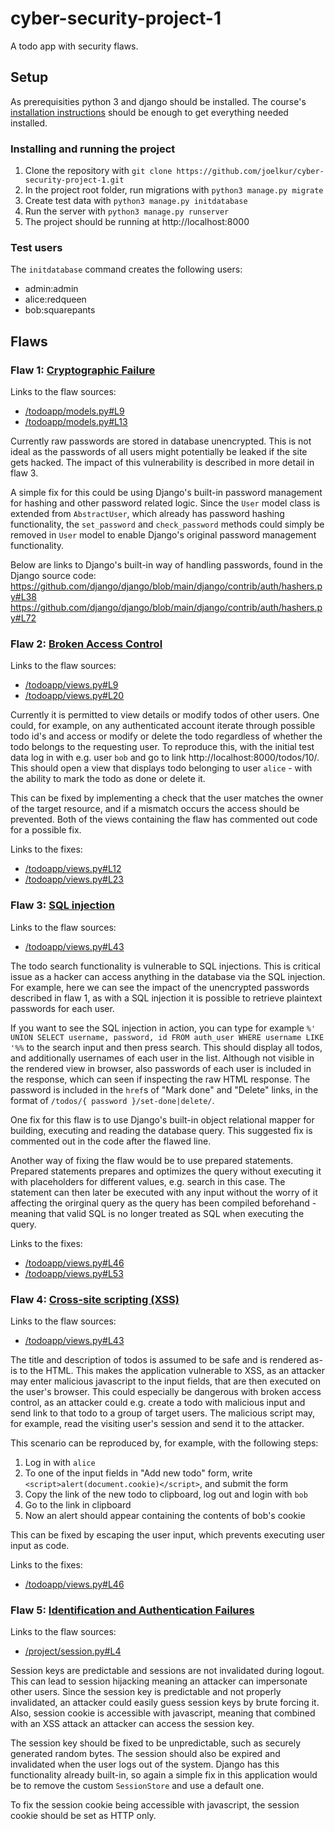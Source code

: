 # cyber-security-project-1

A todo app with security flaws.

## Setup

As prerequisities python 3 and django should be installed. The course's [installation instructions](https://cybersecuritybase.mooc.fi/installation-guide) should be enough to get everything needed installed.

### Installing and running the project
1. Clone the repository with `git clone https://github.com/joelkur/cyber-security-project-1.git`
2. In the project root folder, run migrations with `python3 manage.py migrate`
3. Create test data with `python3 manage.py initdatabase`
4. Run the server with `python3 manage.py runserver`
5. The project should be running at http://localhost:8000

### Test users
The `initdatabase` command creates the following users:

- admin:admin
- alice:redqueen
- bob:squarepants

## Flaws

### Flaw 1: [Cryptographic Failure](https://owasp.org/Top10/A02_2021-Cryptographic_Failures/)
Links to the flaw sources:
- [/todoapp/models.py#L9](/todoapp/models.py#L9)
- [/todoapp/models.py#L13](/todoapp/models.py#L13)

Currently raw passwords are stored in database unencrypted. This is not ideal as the passwords of all users might potentially be leaked if the site gets hacked. The impact of this vulnerability is described in more detail in flaw 3.

A simple fix for this could be using Django's built-in password management for hashing and other password related logic. Since the `User` model class is extended from `AbstractUser`, which already has password hashing functionality, the `set_password` and `check_password` methods could simply be removed in `User` model to enable Django's original password management functionality.

Below are links to Django's built-in way of handling passwords, found in the Django source code:
https://github.com/django/django/blob/main/django/contrib/auth/hashers.py#L38
https://github.com/django/django/blob/main/django/contrib/auth/hashers.py#L72

### Flaw 2: [Broken Access Control](https://owasp.org/Top10/A01_2021-Broken_Access_Control/)
Links to the flaw sources:
- [/todoapp/views.py#L9](/todoapp/views.py#L9)
- [/todoapp/views.py#L20](/todoapp/views.py#L20)

Currently it is permitted to view details or modify todos of other users. One could, for example, on any authenticated account iterate through possible todo id's and access or modify or delete the todo regardless of whether the todo belongs to the requesting user. To reproduce this, with the initial test data log in with e.g. user `bob` and go to link http://localhost:8000/todos/10/. This should open a view that displays todo belonging to user `alice` - with the ability to mark the todo as done or delete it.

This can be fixed by implementing a check that the user matches the owner of the target resource, and if a mismatch occurs the access should be prevented. Both of the views containing the flaw has commented out code for a possible fix.

Links to the fixes:
- [/todoapp/views.py#L12](/todoapp/views.py#L12)
- [/todoapp/views.py#L23](/todoapp/views.py#L23)

### Flaw 3: [SQL injection](https://owasp.org/Top10/A03_2021-Injection/)
Links to the flaw sources:
- [/todoapp/views.py#L43](/todoapp/views.py#L43)

The todo search functionality is vulnerable to SQL injections. This is critical issue as a hacker can access anything in the database via the SQL injection. For example, here we can see the impact of the unencrypted passwords described in flaw 1, as with a SQL injection it is possible to retrieve plaintext passwords for each user.

If you want to see the SQL injection in action, you can type for example `%' UNION SELECT username, password, id FROM auth_user WHERE username LIKE '%%` to the search input and then press search. This should display all todos, and additionally usernames of each user in the list. Although not visible in the rendered view in browser, also passwords of each user is included in the response, which can seen if inspecting the raw HTML response. The password is included in the `href`s of "Mark done" and "Delete" links, in the format of `/todos/{ password }/set-done|delete/`.

One fix for this flaw is to use Django's built-in object relational mapper for building, executing and reading the database query. This suggested fix is commented out in the code after the flawed line.

Another way of fixing the flaw would be to use prepared statements. Prepared statements prepares and optimizes the query without executing it with placeholders for different values, e.g. search in this case. The statement can then later be executed with any input without the worry of it affecting the orirginal query as the query has been compiled beforehand - meaning that valid SQL is no longer treated as SQL when executing the query.

Links to the fixes:
- [/todoapp/views.py#L46](/todoapp/views.py#L46)
- [/todoapp/views.py#L53](/todoapp/views.py#L53)

### Flaw 4: [Cross-site scripting (XSS)](https://owasp.org/Top10/A03_2021-Injection/)
Links to the flaw sources:
- [/todoapp/views.py#L43](/todoapp/templates/todos.html#L22)

The title and description of todos is assumed to be safe and is rendered as-is to the HTML. This makes the application vulnerable to XSS, as an attacker may enter malicious javascript to the input fields, that are then executed on the user's browser. This could especially be dangerous with broken access control, as an attacker could e.g. create a todo with malicious input and send link to that todo to a group of target users. The malicious script may, for example, read the visiting user's session and send it to the attacker.

This scenario can be reproduced by, for example, with the following steps:
1. Log in with `alice`
2. To one of the input fields in "Add new todo" form, write `<script>alert(document.cookie)</script>`, and submit the form
3. Copy the link of the new todo to clipboard, log out and login with `bob`
4. Go to the link in clipboard
5. Now an alert should appear containing the contents of bob's cookie

This can be fixed by escaping the user input, which prevents executing user input as code.

Links to the fixes:
- [/todoapp/views.py#L46](/todoapp/templates/todos.html#L21)

### Flaw 5: [Identification and Authentication Failures](https://owasp.org/Top10/A07_2021-Identification_and_Authentication_Failures/)
Links to the flaw sources:
- [/project/session.py#L4](/project/session.py#L5)

Session keys are predictable and sessions are not invalidated during logout. This can lead to session hijacking meaning an attacker can impersonate other users. Since the session key is predictable and not properly invalidated, an attacker could easily guess session keys by brute forcing it. Also, session cookie is accessible with javascript, meaning that combined with an XSS attack an attacker can access the session key.

The session key should be fixed to be unpredictable, such as securely generated random bytes. The session should also be expired and invalidated when the user logs out of the system. Django has this functionality already built-in, so again a simple fix in this application would be to remove the custom `SessionStore` and use a default one.

To fix the session cookie being accessible with javascript, the session cookie should be set as HTTP only.
